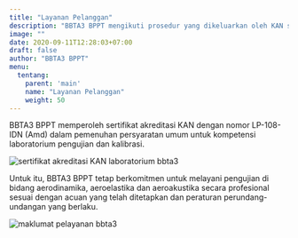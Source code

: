 ```yaml
---
title: "Layanan Pelanggan"
description: "BBTA3 BPPT mengikuti prosedur yang dikeluarkan oleh KAN sebagai laboratorium penguji teknologi aero dalam pemenuhan layanan pelanggan "
image: ""
date: 2020-09-11T12:28:03+07:00
draft: false
author: "BBTA3 BPPT"
menu:
  tentang:
    parent: 'main'
    name: "Layanan Pelanggan"
    weight: 50
---
```


BBTA3 BPPT memperoleh sertifikat akreditasi KAN dengan nomor LP-108-IDN (Amd) dalam pemenuhan persyaratan umum untuk kompetensi laboratorium pengujian dan kalibrasi.

![sertifikat akreditasi KAN laboratorium bbta3](https://i.pinimg.com/originals/8f/14/a5/8f14a55bc983ded274611b424ab243eb.jpg)

Untuk itu, BBTA3 BPPT tetap berkomitmen untuk melayani pengujian di bidang aerodinamika, aeroelastika dan aeroakustika secara profesional sesuai dengan acuan yang telah ditetapkan dan peraturan perundang-undangan yang berlaku.

![maklumat pelayanan bbta3](https://i.pinimg.com/originals/a7/43/4d/a7434d87145807b87f5e6d94e000b058.jpg)

